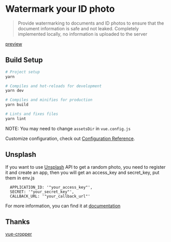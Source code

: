 # Watermark your ID photo

> Provide watermarking to documents and ID photos to ensure that the document information is safe and not leaked. Completely implemented locally, no information is uploaded to the server

[preview](https://haoyizebo.com/tools/watermark/)

## Build Setup

```bash
# Project setup
yarn

# Compiles and hot-reloads for development
yarn dev

# Compiles and minifies for production
yarn build

# Lints and fixes files
yarn lint
```

NOTE: You may need to change `assetsDir` in `vue.config.js`

Customize configuration, check out [Configuration Reference](https://cli.vuejs.org/config/).

## Unsplash

If you want to use [Unsplash](https://unsplash.com/) API to get a random photo, you need to register it and create an app, then you will get an access_key and secret_key, put them in env.js

```
  APPLICATION_ID: '"your_access_key"',
  SECRET: '"your_secret_key"',
  CALLBACK_URL: '"your_callback_url"'
```

For more information, you can find it at [documentation](https://unsplash.com/documentation)

## Thanks

[vue-cropper](https://github.com/xyxiao001/vue-cropper)
